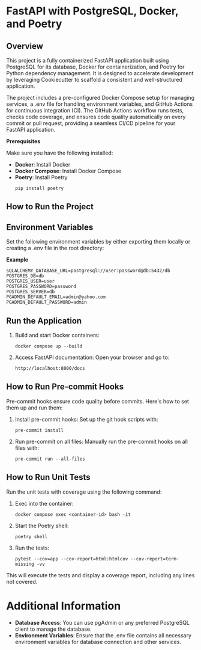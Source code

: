 # **FastAPI with PostgreSQL, Docker, and Poetry**

## **Overview**
This project is a fully containerized FastAPI application built using PostgreSQL for its database, 
Docker for containerization, and Poetry for Python dependency management. It is designed to accelerate development 
by leveraging Cookiecutter to scaffold a consistent and well-structured application.

The project includes a pre-configured Docker Compose setup for managing services, a .env file for 
handling environment variables, and GitHub Actions for continuous integration (CI). The GitHub Actions workflow 
runs tests, checks code coverage, and ensures code quality automatically on every commit or pull request, 
providing a seamless CI/CD pipeline for your FastAPI application.

**Prerequisites**

Make sure you have the following installed:
- **Docker**: Install Docker
- **Docker Compose**: Install Docker Compose
- **Poetry**: Install Poetry
   ```commandline
   pip install poetry

## **How to Run the Project**

## **Environment Variables**

Set the following environment variables by either exporting them locally or 
creating a .env file in the root directory:

**Example**

```doctest
SQLALCHEMY_DATABASE_URL=postgresql://user:password@db:5432/db
POSTGRES_DB=db
POSTGRES_USER=user
POSTGRES_PASSWORD=password
POSTGRES_SERVER=db
PGADMIN_DEFAULT_EMAIL=admin@yahoo.com
PGADMIN_DEFAULT_PASSWORD=admin
```

## **Run the Application**
1. Build and start Docker containers:
    ```commandline 
   docker compose up --build

2. Access FastAPI documentation: Open your browser and go to:
    ```commandline 
   http://localhost:8000/docs

## **How to Run Pre-commit Hooks**
Pre-commit hooks ensure code quality before commits. Here's how to set them up and run them:

1. Install pre-commit hooks: Set up the git hook scripts with:
    ```commandline 
   pre-commit install

2. Run pre-commit on all files: Manually run the pre-commit hooks on all files with:
    ```commandline 
   pre-commit run --all-files
## **How to Run Unit Tests**

Run the unit tests with coverage using the following command:

1. Exec into the container:
    ```commandline 
   docker compose exec <container-id> bash -it

2. Start the Poetry shell:
    ```commandline 
   poetry shell

3. Run the tests:
    ```commandline 
   pytest --cov=app --cov-report=html:htmlcov --cov-report=term-missing -vv

This will execute the tests and display a coverage report, including any lines not covered.

# **Additional Information**
- **Database Access**: You can use pgAdmin or any preferred PostgreSQL client to manage the database.
- **Environment Variables**: Ensure that the .env file contains all necessary environment variables for
database connection and other services.
